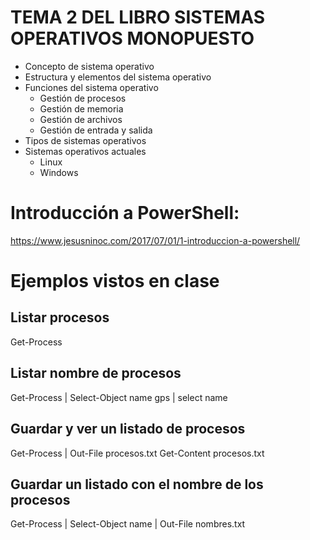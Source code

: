 # TEMA 2 DEL LIBRO SISTEMAS OPERATIVOS MONOPUESTO
- Concepto de sistema operativo
- Estructura y elementos del sistema operativo
- Funciones del sistema operativo
  - Gestión de procesos
  - Gestión de memoria
  - Gestión de archivos
  - Gestión de entrada y salida
- Tipos de sistemas operativos
- Sistemas operativos actuales
  - Linux 
  - Windows

# Introducción a PowerShell:
https://www.jesusninoc.com/2017/07/01/1-introduccion-a-powershell/

# Ejemplos vistos en clase
## Listar procesos
Get-Process
## Listar nombre de procesos
Get-Process | Select-Object name
gps | select name
## Guardar y ver un listado de procesos
Get-Process | Out-File procesos.txt
Get-Content procesos.txt
## Guardar un listado con el nombre de los procesos
Get-Process | Select-Object name | Out-File nombres.txt

